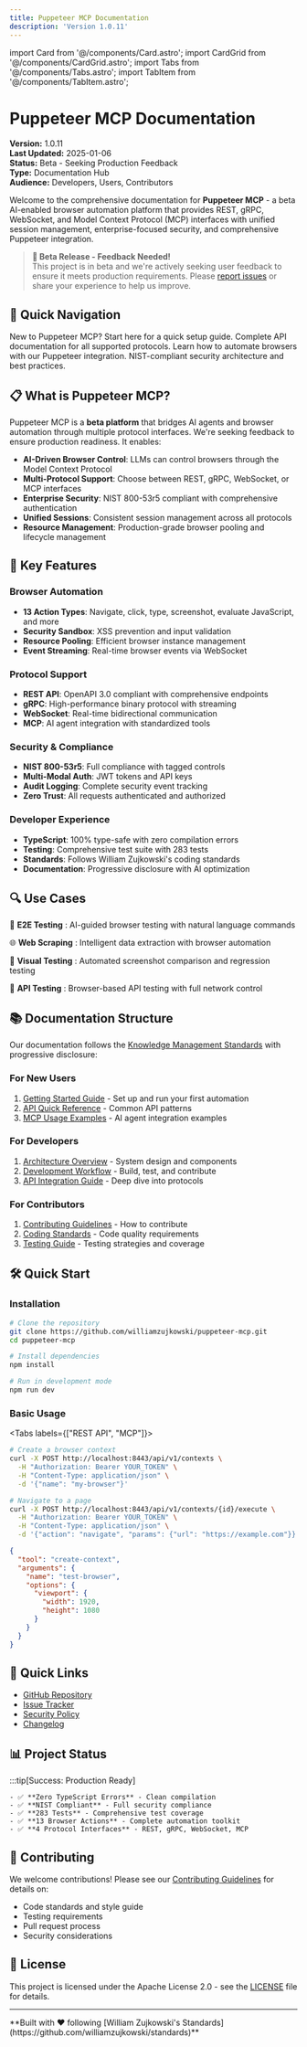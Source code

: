```yaml
---
title: Puppeteer MCP Documentation
description: 'Version 1.0.11'
---
```


import Card from '@/components/Card.astro'; import CardGrid from '@/components/CardGrid.astro';
import Tabs from '@/components/Tabs.astro'; import TabItem from '@/components/TabItem.astro';

# Puppeteer MCP Documentation

**Version:** 1.0.11  
**Last Updated:** 2025-01-06  
**Status:** Beta - Seeking Production Feedback  
**Type:** Documentation Hub  
**Audience:** Developers, Users, Contributors

Welcome to the comprehensive documentation for **Puppeteer MCP** - a beta AI-enabled browser
automation platform that provides REST, gRPC, WebSocket, and Model Context Protocol (MCP) interfaces
with unified session management, enterprise-focused security, and comprehensive Puppeteer
integration.

> **🔔 Beta Release - Feedback Needed!**  
> This project is in beta and we're actively seeking user feedback to ensure it meets production
> requirements. Please [report issues](https://github.com/williamzujkowski/puppeteer-mcp/issues) or
> share your experience to help us improve.

## 🚀 Quick Navigation

<CardGrid>
  <Card title="Getting Started" icon="🚀" href="/puppeteer-mcp/quickstart/" linkText="Quick Start Guide →">
    New to Puppeteer MCP? Start here for a quick setup guide.
  </Card>

  <Card title="API Reference" icon="🔌" href="/puppeteer-mcp/quick-reference/api-cheatsheet" linkText="API Documentation →">
    Complete API documentation for all supported protocols.
  </Card>

  <Card title="Browser Automation" icon="🤖" href="/puppeteer-mcp/guides/browser-automation" linkText="Automation Guide →">
    Learn how to automate browsers with our Puppeteer integration.
  </Card>

  <Card title="Security" icon="🛡️" href="/puppeteer-mcp/architecture/security" linkText="Security Documentation →">
    NIST-compliant security architecture and best practices.
  </Card>
</CardGrid>

## 📋 What is Puppeteer MCP?

Puppeteer MCP is a **beta platform** that bridges AI agents and browser automation through multiple
protocol interfaces. We're seeking feedback to ensure production readiness. It enables:

- **AI-Driven Browser Control**: LLMs can control browsers through the Model Context Protocol
- **Multi-Protocol Support**: Choose between REST, gRPC, WebSocket, or MCP interfaces
- **Enterprise Security**: NIST 800-53r5 compliant with comprehensive authentication
- **Unified Sessions**: Consistent session management across all protocols
- **Resource Management**: Production-grade browser pooling and lifecycle management

## 🎯 Key Features

### Browser Automation

- **13 Action Types**: Navigate, click, type, screenshot, evaluate JavaScript, and more
- **Security Sandbox**: XSS prevention and input validation
- **Resource Pooling**: Efficient browser instance management
- **Event Streaming**: Real-time browser events via WebSocket

### Protocol Support

- **REST API**: OpenAPI 3.0 compliant with comprehensive endpoints
- **gRPC**: High-performance binary protocol with streaming
- **WebSocket**: Real-time bidirectional communication
- **MCP**: AI agent integration with standardized tools

### Security & Compliance

- **NIST 800-53r5**: Full compliance with tagged controls
- **Multi-Modal Auth**: JWT tokens and API keys
- **Audit Logging**: Complete security event tracking
- **Zero Trust**: All requests authenticated and authorized

### Developer Experience

- **TypeScript**: 100% type-safe with zero compilation errors
- **Testing**: Comprehensive test suite with 283 tests
- **Standards**: Follows William Zujkowski's coding standards
- **Documentation**: Progressive disclosure with AI optimization

## 🔍 Use Cases

<CardGrid>

🧪 **E2E Testing** : AI-guided browser testing with natural language commands

🌐 **Web Scraping** : Intelligent data extraction with browser automation

📸 **Visual Testing** : Automated screenshot comparison and regression testing

🔌 **API Testing** : Browser-based API testing with full network control

</div>

## 📚 Documentation Structure

Our documentation follows the
[Knowledge Management Standards](https://github.com/williamzujkowski/standards/blob/master/docs/standards/KNOWLEDGE_MANAGEMENT_STANDARDS.md)
with progressive disclosure:

### For New Users

1. [Getting Started Guide](/puppeteer-mcp/quickstart/index.md) - Set up and run your first
   automation
2. [API Quick Reference](/puppeteer-mcp/quick-reference/api-cheatsheet.md) - Common API patterns
3. [MCP Usage Examples](/puppeteer-mcp/guides/mcp-usage-examples.md) - AI agent integration examples

### For Developers

1. [Architecture Overview](/puppeteer-mcp/architecture/overview.md) - System design and components
2. [Development Workflow](/puppeteer-mcp/development/workflow.md) - Build, test, and contribute
3. [API Integration Guide](/puppeteer-mcp/guides/api-integration.md) - Deep dive into protocols

### For Contributors

1. [Contributing Guidelines](/puppeteer-mcp/contributing.md) - How to contribute
2. [Coding Standards](/puppeteer-mcp/development/standards.md) - Code quality requirements
3. [Testing Guide](/puppeteer-mcp/development/testing.md) - Testing strategies and coverage

## 🛠️ Quick Start

### Installation

```bash
# Clone the repository
git clone https://github.com/williamzujkowski/puppeteer-mcp.git
cd puppeteer-mcp

# Install dependencies
npm install

# Run in development mode
npm run dev
```

### Basic Usage

<Tabs labels={["REST API", "MCP"]}> <TabItem label="REST API">

```bash
# Create a browser context
curl -X POST http://localhost:8443/api/v1/contexts \
  -H "Authorization: Bearer YOUR_TOKEN" \
  -H "Content-Type: application/json" \
  -d '{"name": "my-browser"}'

# Navigate to a page
curl -X POST http://localhost:8443/api/v1/contexts/{id}/execute \
  -H "Authorization: Bearer YOUR_TOKEN" \
  -H "Content-Type: application/json" \
  -d '{"action": "navigate", "params": {"url": "https://example.com"}}'
```

</TabItem>
<TabItem label="MCP">

```json
{
  "tool": "create-context",
  "arguments": {
    "name": "test-browser",
    "options": {
      "viewport": {
        "width": 1920,
        "height": 1080
      }
    }
  }
}
```

</TabItem>
</Tabs>

## 🔗 Quick Links

- [GitHub Repository](https://github.com/williamzujkowski/puppeteer-mcp)
- [Issue Tracker](https://github.com/williamzujkowski/puppeteer-mcp/issues)
- [Security Policy](https://github.com/williamzujkowski/puppeteer-mcp/blob/main/SECURITY.md)
- [Changelog](https://github.com/williamzujkowski/puppeteer-mcp/blob/main/CHANGELOG.md)

## 📊 Project Status

:::tip[Success: Production Ready]

    - ✅ **Zero TypeScript Errors** - Clean compilation
    - ✅ **NIST Compliant** - Full security compliance
    - ✅ **283 Tests** - Comprehensive test coverage
    - ✅ **13 Browser Actions** - Complete automation toolkit
    - ✅ **4 Protocol Interfaces** - REST, gRPC, WebSocket, MCP

## 🤝 Contributing

We welcome contributions! Please see our [Contributing Guidelines](/puppeteer-mcp/contributing.md)
for details on:

- Code standards and style guide
- Testing requirements
- Pull request process
- Security considerations

## 📄 License

This project is licensed under the Apache License 2.0 - see the
[LICENSE](https://github.com/williamzujkowski/puppeteer-mcp/blob/main/LICENSE) file for details.

---

<div class="text-center" markdown>
**Built with ❤️ following [William Zujkowski's Standards](https://github.com/williamzujkowski/standards)**
</div>

